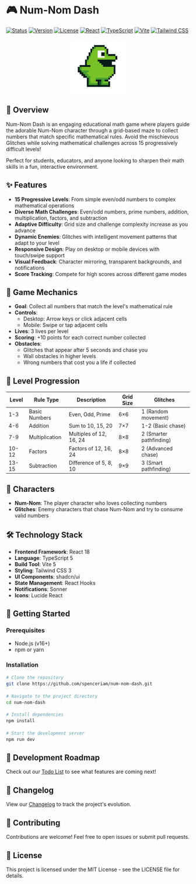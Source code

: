 # 🎮 Num-Nom Dash

[![Status](https://img.shields.io/badge/Status-In%20Development-yellow)](https://github.com/spenceriam/num-nom-dash)
[![Version](https://img.shields.io/badge/Version-0.1.8-blue)](https://github.com/spenceriam/num-nom-dash/blob/main/changelog.md)
[![License](https://img.shields.io/badge/License-MIT-green)](https://opensource.org/licenses/MIT)
[![React](https://img.shields.io/badge/React-18-61DAFB?logo=react&logoColor=white)](https://reactjs.org/)
[![TypeScript](https://img.shields.io/badge/TypeScript-5-3178C6?logo=typescript&logoColor=white)](https://www.typescriptlang.org/)
[![Vite](https://img.shields.io/badge/Vite-5-646CFF?logo=vite&logoColor=white)](https://vitejs.dev/)
[![Tailwind CSS](https://img.shields.io/badge/Tailwind%20CSS-3-06B6D4?logo=tailwindcss&logoColor=white)](https://tailwindcss.com/)

<p align="center">
  <img src="public/Num-Nom.png" alt="Num-Nom Character" width="150">
</p>

## 📖 Overview

Num-Nom Dash is an engaging educational math game where players guide the adorable Num-Nom character through a grid-based maze to collect numbers that match specific mathematical rules. Avoid the mischievous Glitches while solving mathematical challenges across 15 progressively difficult levels!

Perfect for students, educators, and anyone looking to sharpen their math skills in a fun, interactive environment.

## ✨ Features

- **15 Progressive Levels**: From simple even/odd numbers to complex mathematical operations
- **Diverse Math Challenges**: Even/odd numbers, prime numbers, addition, multiplication, factors, and subtraction
- **Adaptive Difficulty**: Grid size and challenge complexity increase as you advance
- **Dynamic Enemies**: Glitches with intelligent movement patterns that adapt to your level
- **Responsive Design**: Play on desktop or mobile devices with touch/swipe support
- **Visual Feedback**: Character mirroring, transparent backgrounds, and notifications
- **Score Tracking**: Compete for high scores across different game modes

## 🎯 Game Mechanics

- **Goal**: Collect all numbers that match the level's mathematical rule
- **Controls**:
  - Desktop: Arrow keys or click adjacent cells
  - Mobile: Swipe or tap adjacent cells
- **Lives**: 3 lives per level
- **Scoring**: +10 points for each correct number collected
- **Obstacles**:
  - Glitches that appear after 5 seconds and chase you
  - Wall obstacles in higher levels
  - Wrong numbers that cost you a life if collected

## 🔢 Level Progression

| Level | Rule Type | Description | Grid Size | Glitches |
|-------|-----------|-------------|-----------|----------|
| 1-3   | Basic Numbers | Even, Odd, Prime | 6×6 | 1 (Random movement) |
| 4-6   | Addition | Sum to 10, 15, 20 | 7×7 | 1-2 (Basic chase) |
| 7-9   | Multiplication | Multiples of 12, 16, 24 | 8×8 | 2 (Smarter pathfinding) |
| 10-12 | Factors | Factors of 12, 16, 24 | 8×8 | 2 (Advanced chase) |
| 13-15 | Subtraction | Difference of 5, 8, 10 | 9×9 | 3 (Smart pathfinding) |

## 🧩 Characters

- **Num-Nom**: The player character who loves collecting numbers
- **Glitches**: Enemy characters that chase Num-Nom and try to consume valid numbers

## 🛠️ Technology Stack

- **Frontend Framework**: React 18
- **Language**: TypeScript 5
- **Build Tool**: Vite 5
- **Styling**: Tailwind CSS 3
- **UI Components**: shadcn/ui
- **State Management**: React Hooks
- **Notifications**: Sonner
- **Icons**: Lucide React

## 🚀 Getting Started

### Prerequisites

- Node.js (v16+)
- npm or yarn

### Installation

```sh
# Clone the repository
git clone https://github.com/spenceriam/num-nom-dash.git

# Navigate to the project directory
cd num-nom-dash

# Install dependencies
npm install

# Start the development server
npm run dev
```

## 📝 Development Roadmap

Check out our [Todo List](https://github.com/spenceriam/num-nom-dash/blob/main/todo.md) to see what features are coming next!

## 📜 Changelog

View our [Changelog](https://github.com/spenceriam/num-nom-dash/blob/main/changelog.md) to track the project's evolution.

## 🤝 Contributing

Contributions are welcome! Feel free to open issues or submit pull requests.

## 📄 License

This project is licensed under the MIT License - see the LICENSE file for details.
